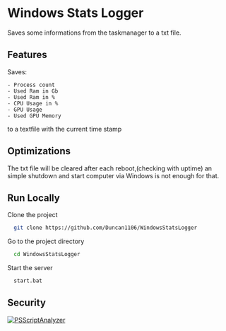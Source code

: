 
# Windows Stats Logger

Saves some informations from the taskmanager to a txt file.


## Features

Saves: 
    
    - Process count
    - Used Ram in Gb
    - Used Ram in %
    - CPU Usage in %
    - GPU Usage
    - Used GPU Memory
    
to a textfile with the current time stamp 


## Optimizations

The txt file will be cleared after each reboot,(checking with uptime) an simple shutdown and start computer via Windows is not enough for that.


## Run Locally

Clone the project

```bash
  git clone https://github.com/Duncan1106/WindowsStatsLogger
```

Go to the project directory

```bash
  cd WindowsStatsLogger
```

Start the server

```bash
  start.bat
```

## Security

[![PSScriptAnalyzer](https://github.com/Duncan1106/WindowsStatsLogger/actions/workflows/powershell.yml/badge.svg)](https://github.com/Duncan1106/WindowsStatsLogger/actions/workflows/powershell.yml)
